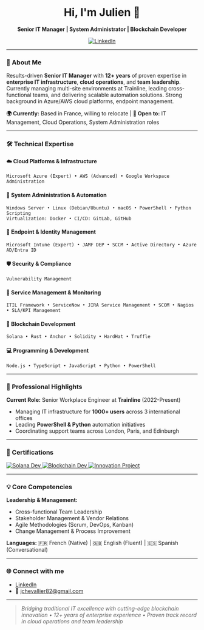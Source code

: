 <h1 align="center">Hi, I'm Julien 👋</h1>

<p align="center">
  <strong>Senior IT Manager | System Administrator | Blockchain Developer</strong>
</p>

<p align="center">
  <a href="https://www.linkedin.com/in/julienc82/" target="_blank" rel="noopener noreferrer">
    <img src="https://img.shields.io/badge/LinkedIn-Connect-blue?logo=linkedin" alt="LinkedIn">
  </a>
</p>

---

### 💼 About Me

Results-driven **Senior IT Manager** with **12+ years** of proven expertise in **enterprise IT infrastructure**, **cloud operations**, and **team leadership**. Currently managing multi-site environments at Trainline, leading cross-functional teams, and delivering scalable automation solutions. Strong background in Azure/AWS cloud platforms, endpoint management.

**🌍 Currently:** Based in France, willing to relocate | **🎯 Open to:** IT Management, Cloud Operations, System Administration roles

---

### 🛠️ Technical Expertise

#### ☁️ Cloud Platforms & Infrastructure
```
Microsoft Azure (Expert) • AWS (Advanced) • Google Workspace Administration
```

#### 🔧 System Administration & Automation
```
Windows Server • Linux (Debian/Ubuntu) • macOS • PowerShell • Python Scripting
Virtualization: Docker • CI/CD: GitLab, GitHub
```

#### 📱 Endpoint & Identity Management
```
Microsoft Intune (Expert) • JAMF DEP • SCCM • Active Directory • Azure AD/Entra ID
```

#### 🛡️ Security & Compliance
```
Vulnerability Management
```

#### 🎫 Service Management & Monitoring
```
ITIL Framework • ServiceNow • JIRA Service Management • SCOM • Nagios • SLA/KPI Management
```

#### 🔗 Blockchain Development
```
Solana • Rust • Anchor • Solidity • HardHat • Truffle
```

#### 💻 Programming & Development
```
Node.js • TypeScript • JavaScript • Python • PowerShell
```

---

### 🏢 Professional Highlights

**Current Role:** Senior Workplace Engineer at **Trainline** (2022-Present)
- Managing IT infrastructure for **1000+ users** across 3 international offices
- Leading **PowerShell & Python** automation initiatives
- Coordinating support teams across London, Paris, and Edinburgh

---

### 📜 Certifications

<p>
  <a href="https://certificate.bcdiploma.com/check/B89F34BA2264FB9B22E9B1BAD0C428DE3440995903499BFE57C6C311F2B3EF94elhKRVpvbTVTRkVsUTJ1UlpheXdjOTJJRnZmMTJHV3pkaVpERG5iREM4MGpDTkQv" target="_blank" rel="noopener noreferrer">
    <img src="https://img.shields.io/badge/Solana_Developer-Verified-blue?logo=solana" alt="Solana Dev">
  </a>
  <a href="https://certificate.bcdiploma.com/check/0358FEB728F15210B07F0DE8ABB333FF498FC1A172E1BCBBF0A5AB97F76639F7Umdvc3UrS2NuMkJ1MzlVRlJVcUdmKys2TS8xenFnTjJSQjVHelZrbGFkNlMwYlIr" target="_blank" rel="noopener noreferrer">
    <img src="https://img.shields.io/badge/Blockchain_Developer-Verified-8A2BE2?logo=ethereum" alt="Blockchain Dev">
  </a>
  <a href="https://certificate.bcdiploma.com/check/26FFB98C351F708454ED2ECC6E42540A4B6A827F8F339DB41EE5166475C21BE2RUxVTkxSdTVYNW5wRDJ0ZENtTjR1NUNySk0wRzVoQ0ZjYXdSRFdmbmFldGx3cXFX" target="_blank" rel="noopener noreferrer">
    <img src="https://img.shields.io/badge/Innovation_Project-Verified-ffcd38?logo=star" alt="Innovation Project">
  </a>
</p>

---

### 💡 Core Competencies

**Leadership & Management:**
- Cross-functional Team Leadership
- Stakeholder Management & Vendor Relations
- Agile Methodologies (Scrum, DevOps, Kanban)
- Change Management & Process Improvement

**Languages:** 
🇫🇷 French (Native) | 🇬🇧 English (Fluent) | 🇪🇸 Spanish (Conversational)

---

### 🌐 Connect with me

- [LinkedIn](https://www.linkedin.com/in/julienc82/)
- 📧 jchevallier82@gmail.com

---

> _Bridging traditional IT excellence with cutting-edge blockchain innovation • 12+ years of enterprise experience • Proven track record in cloud operations and team leadership_
